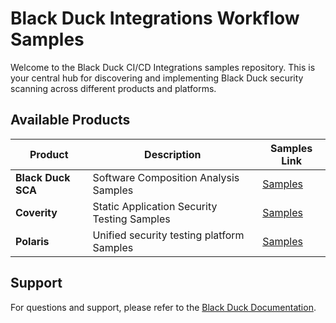 # Black Duck Integrations Workflow Samples                                                                                                                                                                                               
                                                                                                                                                                                                                                         
Welcome to the Black Duck CI/CD Integrations samples repository. This is your central hub for discovering and implementing Black Duck security scanning across different products and platforms.                                        
                                                                                                                                                                                                                                         
## Available Products                                                                                                                                                                                                                    
                                                                                                                                                                                                                                         
| Product | Description | Samples Link |                                                                                                                                                                                            
|---------|-------------|-------------------|                                                                                                                                                                                            
| **Black Duck SCA** | Software Composition Analysis Samples | [Samples](https://github.com/blackducksca-workflow-samples) |                                                                                                          
| **Coverity** | Static Application Security Testing Samples | [Samples](https://github.com/coverity-cnc-workflow-samples) |                                                                                                         
| **Polaris** | Unified security testing platform Samples | [Samples](https://github.com/polaris-workflow-examples) |                                                                                                             
                                                                                                                                                                                                                                                                                                                                                                                                                                                          
## Support                                                                                                                                                                                                                               
                                                                                                                                                                                                                                         
For questions and support, please refer to the [Black Duck Documentation](https://documentation.blackduck.com/category/cicd_integrations).  
